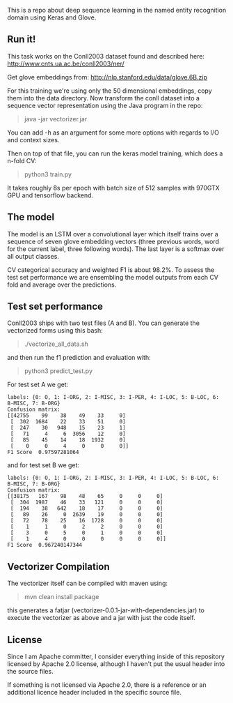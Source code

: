 This is a repo about deep sequence learning in the named entity recognition domain using Keras and Glove. 

Run it!
-------

This task works on the Conll2003 dataset found and described here:
http://www.cnts.ua.ac.be/conll2003/ner/

Get glove embeddings from:
http://nlp.stanford.edu/data/glove.6B.zip

For this training we're using only the 50 dimensional embeddings, copy them into the data directory.
Now transform the conll dataset into a sequence vector representation using the Java program in the repo:

> java -jar vectorizer.jar

You can add -h as an argument for some more options with regards to I/O and context sizes.

Then on top of that file, you can run the keras model training, which does a n-fold CV:

> python3 train.py

It takes roughly 8s per epoch with batch size of 512 samples with 970GTX GPU and tensorflow backend. 

The model
---------

The model is an LSTM over a convolutional layer which itself trains over a sequence of seven glove embedding vectors (three previous words, word for the current label, three following words). The last layer is a softmax over all output classes.

CV categorical accuracy and weighted F1 is about 98.2%.
To assess the test set performance we are ensembling the model outputs from each CV fold and average over the predictions.

Test set performance
--------------------

Conll2003 ships with two test files (A and B). You can generate the vectorized forms using this bash:

> ./vectorize_all_data.sh

and then run the f1 prediction and evaluation with:

> python3 predict_test.py

For test set A we get:

``` 
labels: {0: O, 1: I-ORG, 2: I-MISC, 3: I-PER, 4: I-LOC, 5: B-LOC, 6: B-MISC, 7: B-ORG}
Confusion matrix:
[[42755    99    38    49    33     0]
 [  302  1684    22    33    51     0]
 [  247    30   948    15    23     1]
 [   71     4     6  3056    12     0]
 [   85    45    14    18  1932     0]
 [    0     0     4     0     0     0]]
F1 Score  0.97597281064
```

and for test set B we get:

``` 
labels: {0: O, 1: I-ORG, 2: I-MISC, 3: I-PER, 4: I-LOC, 5: B-LOC, 6: B-MISC, 7: B-ORG}
Confusion matrix:
[[38175   167    98    48    65     0     0     0]
 [  304  1987    46    33   121     0     0     0]
 [  194    38   642    18    17     0     0     0]
 [   89    26     0  2639    19     0     0     0]
 [   72    78    25    16  1728     0     0     0]
 [    1     1     0     2     2     0     0     0]
 [    3     0     5     0     1     0     0     0]
 [    1     4     0     0     0     0     0     0]]
F1 Score  0.967240147344
```


Vectorizer Compilation
----------------------

The vectorizer itself can be compiled with maven using:

> mvn clean install package

this generates a fatjar (vectorizer-0.0.1-jar-with-dependencies.jar) to execute the vectorizer as above and a jar with just the code itself.

License
-------

Since I am Apache committer, I consider everything inside of this repository 
licensed by Apache 2.0 license, although I haven't put the usual header into the source files.

If something is not licensed via Apache 2.0, there is a reference or an additional licence header included in the specific source file.
